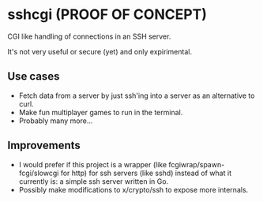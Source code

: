 # sshcgi (PROOF OF CONCEPT)
CGI like handling of connections in an SSH server.

It's not very useful or secure (yet) and only expirimental.

## Use cases
* Fetch data from a server by just ssh'ing into a server as an alternative to curl.
* Make fun multiplayer games to run in the terminal.
* Probably many more...

## Improvements
* I would prefer if this project is a wrapper (like fcgiwrap/spawn-fcgi/slowcgi for http) for ssh servers (like sshd) instead of what it currently is: a simple ssh server written in Go.
* Possibly make modifications to x/crypto/ssh to expose more internals.
